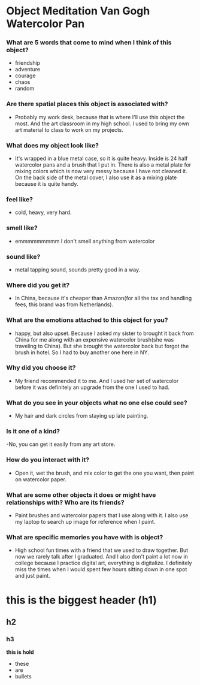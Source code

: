 # Object Meditation Van Gogh Watercolor Pan

### What are 5 words that come to mind when I think of this object?
- friendship
- adventure
- courage
- chaos
- random

### Are there spatial places this object is associated with?
- Probably my work desk, because that is where I'll use this object the most. And the art classroom in my high school. I used to bring my own art material to class to work on my projects.

### What does my object look like?
- It's wrapped in a blue metal case, so it is quite heavy. Inside is 24 half watercolor pans and a brush that I put in. There is also a metal plate for mixing colors which is now very messy because I have not cleaned it. On the back side of the metal cover, I also use it as a mixing plate because it is quite handy.

### feel like?
- cold, heavy, very hard.

### smell like?
- emmmmmmmmm I don't smell anything from watercolor

### sound like?
- metal tapping sound, sounds pretty good in a way.

### Where did you get it?
- In China, because it's cheaper than Amazon(for all the tax and handling fees, this brand was from Netherlands).

### What are the emotions attached to this object for you?
- happy, but also upset. Because I asked my sister to brought it back from China for me along with an expensive watercolor brush(she was traveling to China). But she brought the watercolor back but forgot the brush in hotel. So I had to buy another one here in NY.

### Why did you choose it?
- My friend recommended it to me. And I used her set of watercolor before it was definitely an upgrade from the one I used to had.

### What do you see in your objects what no one else could see?
- My hair and dark circles from staying up late painting.

### Is it one of a kind?
-No, you can get it easily from any art store.

### How do you interact with it?
- Open it, wet the brush, and mix color to get the one you want, then paint on watercolor paper.

### What are some other objects it does or might have relationships with? Who are its friends?
- Paint brushes and watercolor papers that I use along with it. I also use my laptop to search up image for reference when I paint.

### What are specific memories you have with is object?
- High school fun times with a friend that we used to draw together. But now we rarely talk after I graduated. And I also don't paint a lot now in college because I practice digital art, everything is digitalize. I definitely miss the times when I would spent few hours sitting down in one spot and just paint. 

































# this is the biggest header (h1)
## h2
### h3

**this is hold**
- these
- are
- bullets
